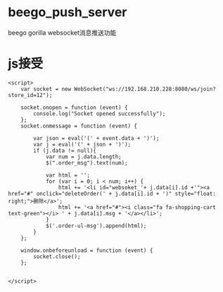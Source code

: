 # beego_push_server
beego gorilla websocket消息推送功能

# js接受
	<script>
		var socket = new WebSocket("ws://192.168.210.228:8080/ws/join?store_id=12");

		socket.onopen = function (event) {
			console.log("Socket opened successfully");
		};
		socket.onmessage = function (event) {

			var json = eval('(' + event.data + ')');
			var j = eval('(' + json + ')');
			if (j.data != null){
				var num = j.data.length;
				$(".order_msg").text(num);

				var html = '';
				for (var i = 0; i < num; i++) {
					html += '<li id="websoket_'+ j.data[i].id +'"><a href="#" onclick="deleteOrder(' + j.data[i].id + ')" style="float: right;">删除</a>';
					html += '<a href="#"><i class="fa fa-shopping-cart text-green"></i> ' + j.data[i].msg + '</a></li>';
				}
				$('.order-ul-msg').append(html);
			}
		};

		window.onbeforeunload = function (event) {
			socket.close();
		};
	 

	</script>

